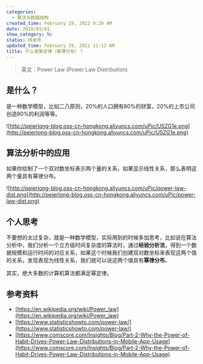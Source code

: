 ```yaml
---
categories:
  - 算法与数据结构
created_time: February 19, 2022 9:29 AM
date: 2018/03/01
show_category: No
status: 待发布
updated_time: February 19, 2022 11:12 AM
title: 什么是幂定律（幂律分布）？
---
```



> 英文：Power Law (Power Law Distribution)
> 

## 是什么？

是一种数学模型，比如二八原则，20%的人口拥有80%的财富，20%的上市公司创造80%的利润等等。

![http://peierlong-blog.oss-cn-hongkong.aliyuncs.com/uPic/USZG1e.png](http://peierlong-blog.oss-cn-hongkong.aliyuncs.com/uPic/USZG1e.png)

## 算法分析中的应用

如果你绘制了一个双对数坐标表示两个量的关系，如果显示线性关系，那么表明这两个量具有幂律分布。

![http://peierlong-blog.oss-cn-hongkong.aliyuncs.com/uPic/power-law-dist.png](http://peierlong-blog.oss-cn-hongkong.aliyuncs.com/uPic/power-law-dist.png)

## 个人思考

不要想的太过复杂，就是一种数学模型，实际用到的时候多加思考，比如说在算法分析中，我们分析一个立方级时间复杂度的算法时，通过**经验分析法**，得到一个数据规模和运行时间的对应关系，如果这个时候我们创建双对数坐标来表现这两个值的关系，发现表现为线性关系，我们就可以说这两个值具有**幂律分布**。

其实，绝大多数的计算机算法都满足幂定律。

## 参考资料

- [https://en.wikipedia.org/wiki/Power_law](https://en.wikipedia.org/wiki/Power_law)
- [https://www.statisticshowto.com/power-law/](https://www.statisticshowto.com/power-law/)
- [https://www.comscore.com/Insights/Blog/Part-2-Why-the-Power-of-Habit-Drives-Power-Law-Distributions-in-Mobile-App-Usage](https://www.comscore.com/Insights/Blog/Part-2-Why-the-Power-of-Habit-Drives-Power-Law-Distributions-in-Mobile-App-Usage)
